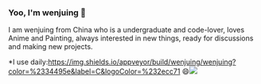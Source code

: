 ### Yoo, I'm wenjuing 👋
I am wenjuing from China who is a undergraduate and code-lover, loves Anime and Painting, always interested in new things, ready for discussions and making new projects.

*I use daily:https://img.shields.io/appveyor/build/wenjuing/wenjuing?color=%2334495e&label=C&logoColor=%232ecc71
😄![](https://github-readme-stats.vercel.app/api?username=wenjuing&theme=dark)
